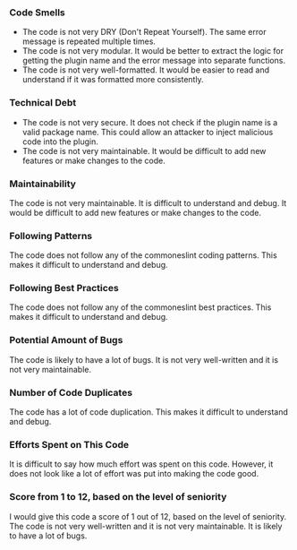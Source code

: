 ### Code Smells

* The code is not very DRY (Don't Repeat Yourself). The same error message is repeated multiple times.
* The code is not very modular. It would be better to extract the logic for getting the plugin name and the error message into separate functions.
* The code is not very well-formatted. It would be easier to read and understand if it was formatted more consistently.

### Technical Debt

* The code is not very secure. It does not check if the plugin name is a valid package name. This could allow an attacker to inject malicious code into the plugin.
* The code is not very maintainable. It would be difficult to add new features or make changes to the code.

### Maintainability

The code is not very maintainable. It is difficult to understand and debug. It would be difficult to add new features or make changes to the code.

### Following Patterns

The code does not follow any of the commoneslint coding patterns. This makes it difficult to understand and debug.

### Following Best Practices

The code does not follow any of the commoneslint best practices. This makes it difficult to understand and debug.

### Potential Amount of Bugs

The code is likely to have a lot of bugs. It is not very well-written and it is not very maintainable.

### Number of Code Duplicates

The code has a lot of code duplication. This makes it difficult to understand and debug.

### Efforts Spent on This Code

It is difficult to say how much effort was spent on this code. However, it does not look like a lot of effort was put into making the code good.

### Score from 1 to 12, based on the level of seniority

I would give this code a score of 1 out of 12, based on the level of seniority. The code is not very well-written and it is not very maintainable. It is likely to have a lot of bugs.